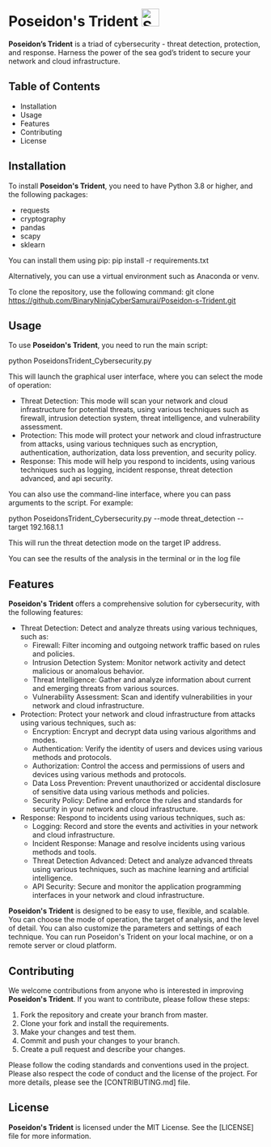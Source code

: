 # Poseidon's Trident <img src="https://github.com/Rizwans-github/Poseidon-s-Trident/assets/141806496/c050fe7b-2c2c-4471-b640-8271ca6d3fb5" alt="Shield" width="35" height="35" />


**Poseidon’s Trident** is a triad of cybersecurity - threat detection, protection, and response. Harness the power of the sea god’s trident to secure your network and cloud infrastructure.

## Table of Contents

- Installation
- Usage
- Features
- Contributing
- License

## Installation

To install **Poseidon's Trident**, you need to have Python 3.8 or higher, and the following packages:

- requests
- cryptography
- pandas
- scapy
- sklearn

You can install them using pip:
pip install -r requirements.txt


Alternatively, you can use a virtual environment such as Anaconda or venv.

To clone the repository, use the following command:
git clone https://github.com/BinaryNinjaCyberSamurai/Poseidon-s-Trident.git

## Usage

To use **Poseidon's Trident**, you need to run the main script:


python PoseidonsTrident_Cybersecurity.py


This will launch the graphical user interface, where you can select the mode of operation:

- Threat Detection: This mode will scan your network and cloud infrastructure for potential threats, using various techniques such as firewall, intrusion detection system, threat intelligence, and vulnerability assessment.
- Protection: This mode will protect your network and cloud infrastructure from attacks, using various techniques such as encryption, authentication, authorization, data loss prevention, and security policy.
- Response: This mode will help you respond to incidents, using various techniques such as logging, incident response, threat detection advanced, and api security.

You can also use the command-line interface, where you can pass arguments to the script. For example:


python PoseidonsTrident_Cybersecurity.py --mode threat_detection --target 192.168.1.1


This will run the threat detection mode on the target IP address.

You can see the results of the analysis in the terminal or in the log file

## Features

**Poseidon's Trident** offers a comprehensive solution for cybersecurity, with the following features:

- Threat Detection: Detect and analyze threats using various techniques, such as:
  - Firewall: Filter incoming and outgoing network traffic based on rules and policies.
  - Intrusion Detection System: Monitor network activity and detect malicious or anomalous behavior.
  - Threat Intelligence: Gather and analyze information about current and emerging threats from various sources.
  - Vulnerability Assessment: Scan and identify vulnerabilities in your network and cloud infrastructure.
- Protection: Protect your network and cloud infrastructure from attacks using various techniques, such as:
  - Encryption: Encrypt and decrypt data using various algorithms and modes.
  - Authentication: Verify the identity of users and devices using various methods and protocols.
  - Authorization: Control the access and permissions of users and devices using various methods and protocols.
  - Data Loss Prevention: Prevent unauthorized or accidental disclosure of sensitive data using various methods and policies.
  - Security Policy: Define and enforce the rules and standards for security in your network and cloud infrastructure.
- Response: Respond to incidents using various techniques, such as:
  - Logging: Record and store the events and activities in your network and cloud infrastructure.
  - Incident Response: Manage and resolve incidents using various methods and tools.
  - Threat Detection Advanced: Detect and analyze advanced threats using various techniques, such as machine learning and artificial intelligence.
  - API Security: Secure and monitor the application programming interfaces in your network and cloud infrastructure.

**Poseidon's Trident** is designed to be easy to use, flexible, and scalable. You can choose the mode of operation, the target of analysis, and the level of detail. You can also customize the parameters and settings of each technique. You can run Poseidon's Trident on your local machine, or on a remote server or cloud platform.

## Contributing

We welcome contributions from anyone who is interested in improving **Poseidon's Trident**. If you want to contribute, please follow these steps:

1. Fork the repository and create your branch from master.
2. Clone your fork and install the requirements.
3. Make your changes and test them.
4. Commit and push your changes to your branch.
5. Create a pull request and describe your changes.

Please follow the coding standards and conventions used in the project. Please also respect the code of conduct and the license of the project. For more details, please see the [CONTRIBUTING.md] file.

## License

**Poseidon's Trident** is licensed under the MIT License. See the [LICENSE] file for more information.

